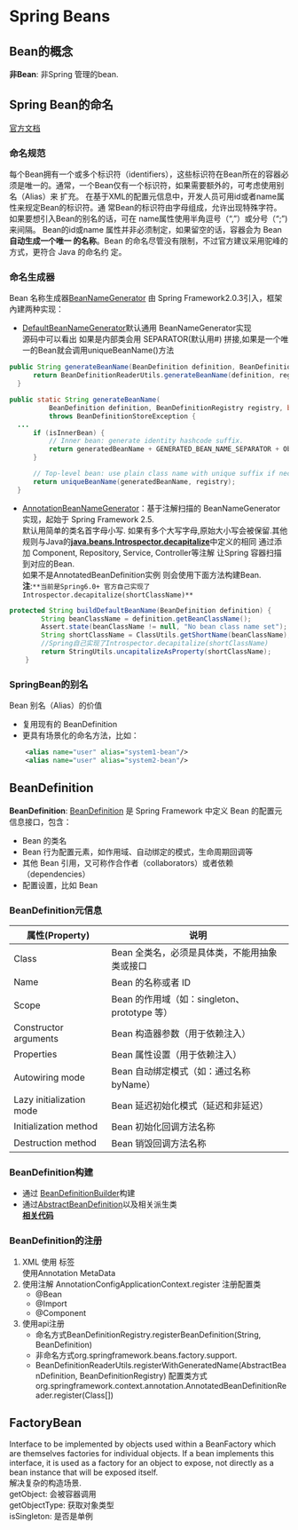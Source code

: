 # **Spring Beans**
## **Bean的概念**
 **非Bean**: 非Spring 管理的bean.  
## **Spring Bean的命名**
[官方文档](https://docs.spring.io/spring-framework/docs/current/reference/html/core.html#beans-beanname)
### **命名规范**
每个Bean拥有一个或多个标识符（identifiers），这些标识符在Bean所在的容器必须是唯一的。通常，一个Bean仅有一个标识符，如果需要额外的，可考虑使用别名（Alias）来
扩充。
在基于XML的配置元信息中，开发人员可用id或者name属性来规定Bean的标识符。通
常Bean的标识符由字母组成，允许出现特殊字符。如果要想引入Bean的别名的话，可在
name属性使用半角逗号（“,”）或分号（“;”)来间隔。
Bean的id或name 属性并非必须制定，如果留空的话，容器会为 Bean **自动生成一个唯一
的名称**。Bean 的命名尽管没有限制，不过官方建议采用驼峰的方式，更符合 Java 的命名约
定。
### **命名生成器**
Bean 名称生成器[BeanNameGenerator](https://github.com/spring-projects/spring-framework/blob/main/spring-beans/src/main/java/org/springframework/beans/factory/support/BeanNameGenerator.java)
 由 Spring Framework2.0.3引入，框架內建两种实现：
*  [DefaultBeanNameGenerator](https://github.com/spring-projects/spring-framework/blob/main/spring-beans/src/main/java/org/springframework/beans/factory/support/DefaultBeanNameGenerator.java)默认通用 BeanNameGenerator实现  
   源码中可以看出 如果是内部类会用 SEPARATOR(默认用\#\) 拼接,如果是一个唯一的Bean就会调用uniqueBeanName()方法
  ```java
  public String generateBeanName(BeanDefinition definition, BeanDefinitionRegistry registry) {
		return BeanDefinitionReaderUtils.generateBeanName(definition, registry);
	}
  
  public static String generateBeanName(
			BeanDefinition definition, BeanDefinitionRegistry registry, boolean isInnerBean)
			throws BeanDefinitionStoreException {
    ...
		if (isInnerBean) {
			// Inner bean: generate identity hashcode suffix.
			return generatedBeanName + GENERATED_BEAN_NAME_SEPARATOR + ObjectUtils.getIdentityHexString(definition);
		}

		// Top-level bean: use plain class name with unique suffix if necessary.
		return uniqueBeanName(generatedBeanName, registry);
	}
  ```
* [AnnotationBeanNameGenerator](https://github.com/spring-projects/spring-framework/blob/main/spring-context/src/main/java/org/springframework/context/annotation/AnnotationBeanNameGenerator.java)：基于注解扫描的 BeanNameGenerator 实现，起始于 Spring
Framework 2.5.  
默认用简单的类名首字母小写. 如果有多个大写字母,原始大小写会被保留.其他规则与Java的[**java.beans.Introspector.decapitalize**](https://github.com/openjdk/jdk/blob/master/src/java.desktop/share/classes/java/beans/Introspector.java)中定义的相同
通过添加 Component, Repository, Service, Controller等注解 让Spring 容器扫描到对应的Bean.  
如果不是AnnotatedBeanDefinition实例 则会使用下面方法构建Bean.  
**注**:`**当前是Spring6.0+ 官方自己实现了 Introspector.decapitalize(shortClassName)**`
```java
protected String buildDefaultBeanName(BeanDefinition definition) {
		String beanClassName = definition.getBeanClassName();
		Assert.state(beanClassName != null, "No bean class name set");
		String shortClassName = ClassUtils.getShortName(beanClassName);
		//Spring自己实现了Introspector.decapitalize(shortClassName)
		return StringUtils.uncapitalizeAsProperty(shortClassName);
	}
```
### **SpringBean的别名**
Bean 别名（Alias）的价值
* 复用现有的 BeanDefinition
* 更具有场景化的命名方法，比如：
``` xml
	<alias name="user" alias="system1-bean"/>
    <alias name="user" alias="system2-bean"/>
```


## **BeanDefinition**  

 **BeanDefinition**: [BeanDefinition](https://github.com/spring-projects/spring-framework/blob/main/spring-beans/src/main/java/org/springframework/beans/factory/config/BeanDefinition.java) 是 Spring Framework 中定义 Bean 的配置元信息接口，包含：  
* Bean 的类名
* Bean 行为配置元素，如作用域、自动绑定的模式，生命周期回调等
* 其他 Bean 引用，又可称作合作者（collaborators）或者依赖（dependencies）
* 配置设置，比如 Bean
### **BeanDefinition元信息**
| 属性(Property)| 说明 |
|--- | --- |
|Class |Bean 全类名，必须是具体类，不能用抽象类或接口|
|Name |Bean 的名称或者 ID|
|Scope |Bean 的作用域（如：singleton、prototype 等）|
|Constructor arguments |Bean 构造器参数（用于依赖注入）|
|Properties |Bean 属性设置（用于依赖注入）|
|Autowiring mode |Bean 自动绑定模式（如：通过名称 byName）|
|Lazy initialization mode |Bean 延迟初始化模式（延迟和非延迟）|
|Initialization method |Bean 初始化回调方法名称|
|Destruction method |Bean 销毁回调方法名称|
### **BeanDefinition构建**
 * 通过 [BeanDefinitionBuilder](https://github.com/spring-projects/spring-framework/blob/main/spring-beans/src/main/java/org/springframework/beans/factory/support/BeanDefinitionBuilder.java)构建
 * 通过[AbstractBeanDefinition](https://github.com/spring-projects/spring-framework/blob/main/spring-beans/src/main/java/org/springframework/beans/factory/support/AbstractBeanDefinition.java)以及相关派生类  
[**相关代码**](../spring-beans-overview/src/main/java/com/fantasybaby/spring/beans/overview/BeanDefinitionBuildDemo.java)

### **BeanDefinition的注册**
1. XML 使用 <Bean name /> 标签  
	使用Annotation MetaData
2. 使用注解
  AnnotationConfigApplicationContext.register 注册配置类
   * @Bean
   * @Import
   * @Component
3. 使用api注册
   * 命名方式BeanDefinitionRegistry.registerBeanDefinition(String, BeanDefinition)
   * 非命名方式org.springframework.beans.factory.support.
   * BeanDefinitionReaderUtils.registerWithGeneratedName(AbstractBeanDefinition, BeanDefinitionRegistry)
配置类方式org.springframework.context.annotation.AnnotatedBeanDefinitionReader.register(Class[])
## **FactoryBean**
 Interface to be implemented by objects used within a BeanFactory which are themselves factories for individual objects. If a bean implements this interface, it is used as a factory for an object to expose, not directly as a bean instance that will be exposed itself.  
 解决复杂的构造场景.  
 getObject: 会被容器调用  
 getObjectType:  获取对象类型  
 isSingleton: 是否是单例